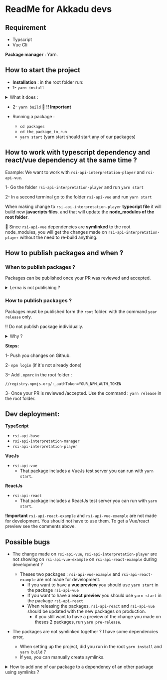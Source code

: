 # ReadMe for Akkadu devs



## Requirement
* Typscript
* Vue Cli

**Package manager** : Yarn.


## How to start the project

*  **Installation** : in the root folder run:
* 1- `yarn install` 
<details>
  <summary> What it does :</summary>
  <p> - It installs packages in all the modules of the folder packages </p>
  <p> - It creates symlinks </p>
</details>

* 2- `yarn build` 🚨 **!! Important**

* Running a package : 
  * `cd packages`
  * `cd the_package_to_run`
  * `yarn start` (yarn start should start any of our packages)



## How to work with typescript dependency and react/vue dependency at the same time ?

Example: We want to work with `rsi-api-interpretation-player` and `rsi-api-vue`.

1- Go the folder `rsi-api-interpretation-player` and run `yarn start`

2- In a second terminal go to the folder `rsi-api-vue` and run `yarn start`

When making change to `rsi-api-interpretation-player` **typecript file** it will build new **javacripts files**. and that will update the **node_modules of the root folder**.

📌 Since `rsi-api-vue` dependencies are **symlinked** to the root node_modules, you will get the changes made on `rsi-api-interpretation-player` without the need to re-build anything.


## How to publish packages and when ? 

### When to publish packages ?

Packages can be published once your PR was reviewed and accepted.
<details>
    <summary> Lerna is not publishing ? </summary>
    <p>  Lerna will not release anything if the changes made were not pushed to github first.</p>
</details> 

### How to publish packages ?

Packages must be published form the `root` folder. with the command `year release` only. 

!! Do not publish package individually.


<details>
    <summary> Why ? </summary>
    <p>  When one package version change we want all the other packages having this dependency to also update and be published. Lerna does that for us.</p>
</details>

**Steps:**

1- Push you changes on Github.

2- `npm login` (if it's not already done)

3- Add `.npmrc` in the root folder : 
  ```
  //registry.npmjs.org/:_authToken=YOUR_NPM_AUTH_TOKEN
  ```

3- Once your PR is reviewed /accepted. Use the command :  `yarn release` in the root folder.


## Dev deployment:
**TypeScript**
* `rsi-api-base`
* `rsi-api-interpretation-manager`
* `rsi-api-interpretation-player`

**VueJs**
* `rsi-api-vue`
  * That package includes a VueJs test server you can run with `yarn start`.

**ReactJs**
* `rsi-api-react`
  * That package includes a ReactJs test server you can run with `yarn start`.

**!Important** `rsi-api-react-example` and `rsi-api-vue-example` are not made for development. 
You should not have to use them. To get a Vue/react preview see the comments above.

## Possible bugs
* The change made on `rsi-api-vue`, `rsi-api-interpretation-player` are not showing on `rsi-api-vue-example` on `rsi-api-react-example` during development ?
  * Theses two packages : `rsi-api-vue-example` and `rsi-api-react-example` are not made for development.
    * If you want to have a **vue preview** you should use `yarn start` in the package `rsi-api-vue`
    * If you want to have a **react preview** you should use `yarn start` in the package `rsi-api-react`
    * When releasing the packages, `rsi-api-react` and `rsi-api-vue` should be updated with the new packages on production.
       * if you still want to have a preview of the change you made on theses 2 packages, run `yarn pre-release`.




* The packages are not symlinked together ? I have some dependencies error,
  * When setting up the project, did you run in the root `yarn install` and `yarn build` ?
  * If yes, you can manually create symlinks.
<details>
    <summary> How to add one of our package to a dependency of an other package using symlinks ? </summary>
    <p>If we wanted to add the my-design-system-button as a dependency to our my-design-system-form and have Lerna symlink them, we can do so by cd into that package</p>
    <p></p>
    <p><i> cd my-design-system-form</i> </p>
    <p>and then running the following:</p>
    <p> <i> lerna add @my-scope-name/design-system-button --scope=@my-scope-name/my-design-system-form </i><p>
    <p>This will update the package.json of @my-scope-name/my-design-system-form.</p>
</details>



